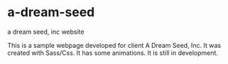 # a-dream-seed
a dream seed, inc website

This is a sample webpage developed for client A Dream Seed, Inc.  It was created with Sass/Css.  It has some animations. It is still in development.
